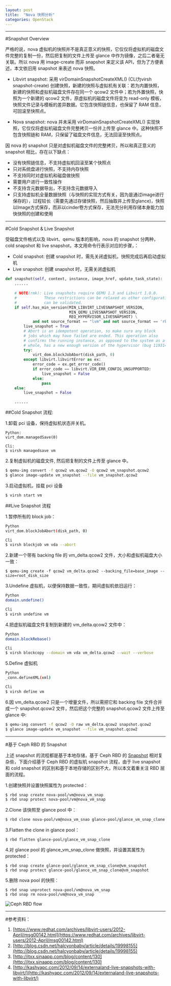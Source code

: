 ```yaml
---
layout: post
title:  "Nova 快照分析"
categories: OpenStack
---
```


------------

#Snapshot Overview

严格的说，nova 虚拟机的快照并不是真正意义的快照，它仅仅将虚拟机的磁盘文件完整的复制一份，然后把复制的文件上传至 glance 中作为镜像，之后二者毫无关联。所以 nova 用 image-create 而非 snapshot 来定义该 API，但为了方便表述，本文依旧用 snapshot 来表述 nova 快照。

- Libvirt snapshot: 采用 virDomainSnapshotCreateXML() (CLI为virsh snapshot-create) 创建快照，新建的快照与虚拟机有关联：若为内置快照，新建的快照和虚拟机磁盘文件存在同一个 qcow2 文件中；若为外置快照，快照为一个新建的 qcow2 文件，原虚拟机的磁盘文件将变为 read-only 模板，快照文件记录与模板的差异数据。它包含快照链信息，也保留了 RAM 信息，可回滚至快照点。

- Nova snapshot: nova 并未采用 virDomainSnapshotCreateXML() 实现快照，它仅仅将虚拟机磁盘文件完整拷贝一份并上传至 glance 中。这种快照不包含快照链和 RAM，只保留了磁盘文件信息，无法回滚至快照点。

因 nova 的 snapshot 只是对虚拟机磁盘文件的完整拷贝，所以和真正意义的 snapshot 相比，存在以下缺点：

- 没有快照链信息，不支持虚拟机回滚至某个快照点
- 只对系统盘进行快照，不支持内存快照
- 不支持同时对虚拟机和磁盘做快照
- 需要用户进行一致性操作
- 不支持含元数据导出，不支持含元数据导入
- 只支持虚拟机全量数据快照（与快照的实现方式有关，因为是通过image进行保存的），过程较长（需要先通过存储快照，然后抽取并上传至glance)，快照以Image方式保存，而非以cinder卷方式保存，无法充分利用存储本身能力加快快照的创建和使用


------------

#Cold Snapshot & Live Snapshot

受磁盘文件格式以及 libvirt、qemu 版本的影响，nova 的 snapshot 分两种，cold snapshot 和 live snapshot，本文用命令行表示对应的步骤，：

- Cold snapshot: 创建 snapshot 时，需先关闭虚拟机，快照完成后再启动虚拟机
- Live snapshot: 创建 snapshot 时，无需关闭虚拟机

~~~ python
def snapshot(self, context, instance, image_href, update_task_state):
    ......
    
    # NOTE(rmk): Live snapshots require QEMU 1.3 and Libvirt 1.0.0.
    #            These restrictions can be relaxed as other configurations
    #            can be validated.
    if self.has_min_version(MIN_LIBVIRT_LIVESNAPSHOT_VERSION,
                            MIN_QEMU_LIVESNAPSHOT_VERSION,
                            REQ_HYPERVISOR_LIVESNAPSHOT) \
            and not source_format == "lvm" and not source_format == 'rbd':
        live_snapshot = True
        # Abort is an idempotent operation, so make sure any block
        # jobs which may have failed are ended. This operation also
        # confirms the running instance, as opposed to the system as a
        # whole, has a new enough version of the hypervisor (bug 1193146).
        try:
            virt_dom.blockJobAbort(disk_path, 0)
        except libvirt.libvirtError as ex:
            error_code = ex.get_error_code()
            if error_code == libvirt.VIR_ERR_CONFIG_UNSUPPORTED:
                live_snapshot = False
            else:
                pass
    else:
        live_snapshot = False

    ......
~~~ 

##Cold Snapshot 流程:

1.卸载 pci 设备，保持虚拟机状态并关机。

~~~ 
Python:
virt_dom.managedSave(0)

Cli:
$ virsh managedsave vm
~~~ 

2.复制虚拟机的磁盘文件, 然后把复制的文件上传至 glance 中。

~~~ bash
$ qemu-img convert -f qcow2 vm.qcow2 -O qcow2 vm_snapshot.qcow2
$ glance image-update vm_snapshot --file vm_snapshot.qcow2
~~~ 

3.启动虚拟机，挂载 pci 设备

~~~ bash
$ virsh start vm
~~~ 

##Live Snapshot 流程

1.暂停所有的 block job：

~~~ bash
Python
virt_dom.blockJobAbort(disk_path, 0)

Cli
$ virsh blockjob vm vda --abort
~~~ 

2.新建一个带有 backing file 的 vm_delta.qcow2 文件，大小和虚拟机磁盘大小一致：

~~~ 
$ qemu-img create -f qcow2 vm_delta.qcow2 --backing_file=base_image --size=root_disk_size
~~~ 

3.Undefine 虚拟机，以便保持数据一致性，期间虚拟机依旧运行：

~~~ bash
Python
domain.undefine()

Cli
$ virsh undefine vm
~~~ 

4.把虚拟机磁盘文件复制到新建的 vm_delta.qcow2 文件中：

~~~ bash
Python
domain.blockRebase()

Cli
$ virsh blockcopy --domain vm vda vm_delta.qcow2 --wait --verbose
~~~ 

5.Define 虚拟机

~~~ bash
Python
_conn.defineXML(xml)

Cli
$ virsh define vm
~~~ 

6.因 vm_delta.qcow2 只是一个增量文件，所以需把它和 backing file 文件合并成一个 snapshot.qcow2 文件，然后把这个完整的 snapshot.qcow2 文件上传至 glance 中:

~~~ bash
$ qemu-img convert -f qcow2 -O raw vm_delta.qcow2 snapshot.qcow2
$ glance image-update vm_snapshot --file vm_snapshot.qcow2
~~~          
                                                 
------------

#基于 Ceph RBD 的 Snapshot

上述 snapshot 的流程都是基于本地存储，基于 Ceph RBD 的 [Snapshot](http://docs.ceph.com/docs/hammer/rbd/rbd-snapshot/) 相对复杂些，下面介绍基于 Ceph RBD 的虚拟机 snapshot 流程，由于 live snapshot 和 cold snapshot 的区别和基于本地存储的区别不大，所以本文着重关注 RBD 层面的流程。

1.创建快照并设置快照属性为 protected：

~~~ bash
$ rbd snap create nova-pool/vm@nova_vm_snap
$ rbd snap protect nova-pool/vm@nova_vm_snap
~~~ 

2.Clone 该快照至 glance pool 中：

~~~ bash
$ rbd clone nova-pool/vm@nova_vm_snao glance-pool/glance_vm_snap_clone
~~~ 

3.Flatten the clone in glance pool：

~~~ 
$ rbd flatten glance-pool/glance_vm_snap_clone
~~~ 

4.对 glance pool 的 glance_vm_snap_clone 做快照，并设置其属性为 protected：

~~~ 
$ rbd snap create glance-pool/glance_vm_snap_clone@vm_snapshot
$ rbd snap protect glance-pool/glance_vm_snap_clone@vm_snapshot
~~~ 

5.删除 nova pool 的快照：

~~~ 
$ rbd snap unprotect nova-pool/vm@nova_vm_snap
$ rbd snap rm nova-pool/vm@nova_vm_snap
~~~ 

![Ceph RBD flow](http://7xp2eu.com1.z0.glb.clouddn.com/cephrbdsnapshotflow.png)


------------


#参考资料：
1. [https://www.redhat.com/archives/libvirt-users/2012-April/msg00142.html](https://www.redhat.com/archives/libvirt-users/2012-April/msg00142.html)
2. [http://blog.csdn.net/halcyonbaby/article/details/19998155](http://blog.csdn.net/halcyonbaby/article/details/19998155)
3. [http://itxx.sinaapp.com/blog/content/130](http://itxx.sinaapp.com/blog/content/130)
4. [http://kashyapc.com/2012/09/14/externaland-live-snapshots-with-libvirt/](http://kashyapc.com/2012/09/14/externaland-live-snapshots-with-libvirt/)
